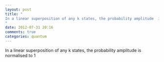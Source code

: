 ```yaml
---
layout: post
title: "
In a linear superposition of any k states, the probability amplitude  is normalised to 1
"
date: 2012-07-31 20:16
comments: true
categories: quantum
---
```


In a linear superposition of any k states, the probability amplitude  is normalised to 1

